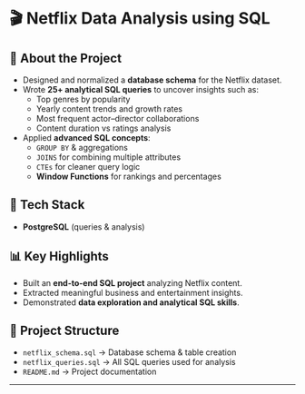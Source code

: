 # 🎬 Netflix Data Analysis using SQL  

## 📌 About the Project  
- Designed and normalized a **database schema** for the Netflix dataset.  
- Wrote **25+ analytical SQL queries** to uncover insights such as:  
  - Top genres by popularity  
  - Yearly content trends and growth rates  
  - Most frequent actor–director collaborations  
  - Content duration vs ratings analysis  
- Applied **advanced SQL concepts**:  
  - `GROUP BY` & aggregations  
  - `JOINS` for combining multiple attributes  
  - `CTEs` for cleaner query logic  
  - **Window Functions** for rankings and percentages  

## 🚀 Tech Stack  
- **PostgreSQL** (queries & analysis)    

## 📊 Key Highlights  
- Built an **end-to-end SQL project** analyzing Netflix content.  
- Extracted meaningful business and entertainment insights.  
- Demonstrated **data exploration and analytical SQL skills**.  

## 📁 Project Structure  
- `netflix_schema.sql` → Database schema & table creation  
- `netflix_queries.sql` → All SQL queries used for analysis  
- `README.md` → Project documentation  

---

